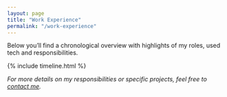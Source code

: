 ```yaml
---
layout: page
title: "Work Experience"
permalink: "/work-experience"
---
```


Below you’ll find a chronological overview with highlights of my roles, used tech and responsibilities.

{% include timeline.html %}

*For more details on my responsibilities or specific projects, feel free to [contact me](/contactme).*